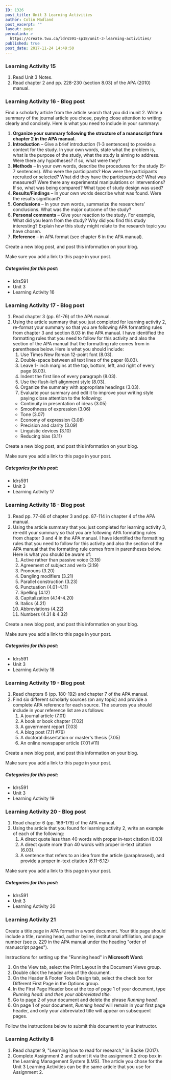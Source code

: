 ```yaml
---
ID: 1326
post_title: Unit 3 Learning Activities
author: Colin Madland
post_excerpt: ""
layout: page
permalink: >
  https://create.twu.ca/ldrs591-sp18/unit-3-learning-activities/
published: true
post_date: 2017-11-24 14:49:50
---
```

<h3>Learning Activity 15</h3>

<ol>
<li>Read Unit 3 Notes.</li>
<li>Read chapter 2 and pp. 228-230 (section 8.03) of the APA (2010) manual.</li>
</ol>

<h3>Learning Activity 16 - Blog post</h3>

Find a scholarly article from the article search that you did inunit 2.  Write a summary of the journal article you chose, paying close attention to writing clearly and concisely. Here is what you need to include in your summary:

<ol>
<li><strong>Organize your summary following the structure of a manuscript from chapter 2 in the APA manual.</strong></li>
<li><strong>Introduction</strong> – Give a brief introduction (1-3 sentences) to provide a context for the study. In your own words, state what the problem is, what is the purpose of the study, what the study is aiming to address.  Were there any hypotheses? if so, what were they?</li>
<li><strong>Methods</strong> – In your own words, describe the procedures for the study (5-7 sentences). Who were the participants? How were the participants recruited or selected?  What did they have the participants do?  What was measured? Were there any experimental manipulations or interventions? If so, what was being compared? What type of study design was used?</li>
<li><strong>Results/Findings</strong> – In your own words describe what was found. Were the results significant?</li>
<li><strong>Conclusions</strong> – In your own words, summarize the researchers’ conclusions. What was the major outcome of the study?</li>
<li><strong>Personal comments</strong> – Give your reaction to the study. For example,  What did you learn from the study? Why did you find this study interesting? Explain how this study might relate to the research topic you have chosen.</li>
<li><strong>Reference</strong> – in APA format (see chapter 6 in the APA manual).</li>
</ol>

Create a new blog post, and post this information on your blog.

Make sure you add a link to this page in your post.

<h5>Categories for this post:</h5>

<ul>
<li>ldrs591</li>
<li>Unit 3</li>
<li>Learning Activity 16</li>
</ul>

<h3>Learning Activity 17 - Blog post</h3>

<ol>
<li>Read chapter 3 (pp. 61-76) of the APA manual.</li>
<li>Using the article summary that you just completed for learning activity 2, re-format your summary so that you are following APA formatting rules from chapter 3 and section 8.03 in the APA manual. I have identified the formatting rules that you need to follow for this activity and also the section of the APA manual that the formatting rule comes from in parentheses below.  Here is what you should include:

<ol>
<li>Use Times New Roman 12-point font (8.03).</li>
<li>Double-space between all text lines of the paper (8.03).</li>
<li>Leave 1- inch margins at the top, bottom, left, and right of every page (8.03).</li>
<li>Indent the first line of every paragraph (8.03).</li>
<li>Use the flush-left alignment style (8.03).</li>
<li>Organize the summary with appropriate headings (3.03).</li>
<li>Evaluate your summary and edit it to improve your writing style paying close attention to the following:</li>
</ol>

<ul>
<li>Continuity in presentation of ideas (3.05)</li>
<li>Smoothness of expression (3.06)</li>
<li>Tone (3.07)</li>
<li>Economy of expression (3.08)</li>
<li>Precision and clarity (3.09)</li>
<li>Linguistic devices (3.10)</li>
<li>Reducing bias (3.11)</li>
</ul></li>
</ol>

Create a new blog post, and post this information on your blog.

Make sure you add a link to this page in your post.

<h5>Categories for this post:</h5>

<ul>
<li>ldrs591</li>
<li>Unit 3</li>
<li>Learning Activity 17</li>
</ul>

<h3>Learning Activity 18 - Blog post</h3>

<ol>
<li>Read pp. 77-86 of chapter 3 and pp. 87-114 in chapter 4 of the APA manual.</li>
<li>Using the article summary that you just completed for learning activity 3, re-edit your summary so that you are following APA formatting rules from chapter 3 and 4 in the APA manual. I have identified the formatting rules that you need to follow for this activity and also the section of the APA manual that the formatting rule comes from in parentheses below.  Here is what you should be aware of:

<ol>
<li>Active rather than passive voice (3.18)</li>
<li>Agreement of subject and verb (3.19)</li>
<li>Pronouns (3.20)</li>
<li>Dangling modifiers (3.21)</li>
<li>Parallel construction (3.23)</li>
<li>Punctuation (4.01-4.11) </li>
<li>Spelling (4.12)</li>
<li>Capitalization (4.14-4.20)</li>
<li>Italics (4.21)</li>
<li>Abbreviations (4.22)</li>
<li>Numbers (4.31 &amp; 4.32)</li>
</ol></li>
</ol>

Create a new blog post, and post this information on your blog.

Make sure you add a link to this page in your post.

<h5>Categories for this post:</h5>

<ul>
<li>ldrs591</li>
<li>Unit 3</li>
<li>Learning Activity 18</li>
</ul>

<h3>Learning Activity 19 - Blog post</h3>

<ol>
<li>Read chapters 6 (pp. 180-192) and chapter 7 of the APA manual.</li>
<li>Find six different scholarly sources (on any topic) and provide a complete APA reference for each source.  The sources you should include in your reference list are as follows:

<ol>
<li>A journal article (7.01)</li>
<li>A book or book chapter (7.02)</li>
<li>A government report (7.03)</li>
<li>A blog post (7.11 #76)</li>
<li>A doctoral dissertation or master's thesis (7.05)</li>
<li>An online newspaper article (7.01 #11)</li>
</ol></li>
</ol>

Create a new blog post, and post this information on your blog.

Make sure you add a link to this page in your post.

<h5>Categories for this post:</h5>

<ul>
<li>ldrs591</li>
<li>Unit 3</li>
<li>Learning Activity 19</li>
</ul>

<h3>Learning Activity 20 - Blog post</h3>

<ol>
<li>Read chapter 6 (pp. 169-179) of the APA manual.</li>
<li>Using the article that you found for learning activity 2, write an example of each of the following:

<ol>
<li>A direct quote less than 40 words with proper in-text citation (6.03)</li>
<li>A direct quote more than 40 words with proper in-text citation (6.03).</li>
<li>A sentence that refers to an idea from the article (paraphrased), and provide a proper in-text citation (6.11-6.12)</li>
</ol></li>
</ol>

Make sure you add a link to this page in your post.

<h5>Categories for this post:</h5>

<ul>
<li>ldrs591</li>
<li>Unit 3</li>
<li>Learning Activity 20</li>
</ul>

<h3>Learning Activity 21</h3>

Create a title page in APA format in a word document. Your title page should include a title, running head, author byline, institutional affiliation, and page number (see p. 229 in the APA manual under the heading "order of manuscript pages").

Instructions for setting up the "Running head" in <strong>Microsoft Word:</strong>

<ol>
<li>On the View tab, select the Print Layout in the Document Views group.</li>
<li>Double click the header area of the document.</li>
<li>On the Header &amp; Footer Tools Design tab, select the check box for Different First Page in the Options group.</li>
<li>In the First Page Header box at the top of page 1 of your document, type <em>Running head: and then your abbreviated title.</em></li>
<li>Go to page 2 of your document and delete the phrase <em>Running head.</em></li>
<li>On page 1 of your document, <em>Running head</em> will remain in your first page header, and only your abbreviated title will appear on subsequent pages.</li>
</ol>

Follow the instructions below to submit this document to your instructor.

<h3>Learning Activity 8</h3>

<ol>
<li>Read chapter 9, "Learning how to read for research," in Badke (2017).</li>
<li>Complete Assignment 2 and submit it via the assignment 2 drop box in the Learning Management System (LMS). The article you chose for the Unit 3 Learning Activities can be the same article that you use for Assignment 2.</li>
</ol>